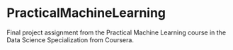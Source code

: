 # PracticalMachineLearning
Final project assignment from the Practical Machine Learning course in the Data Science Specialization from Coursera.
